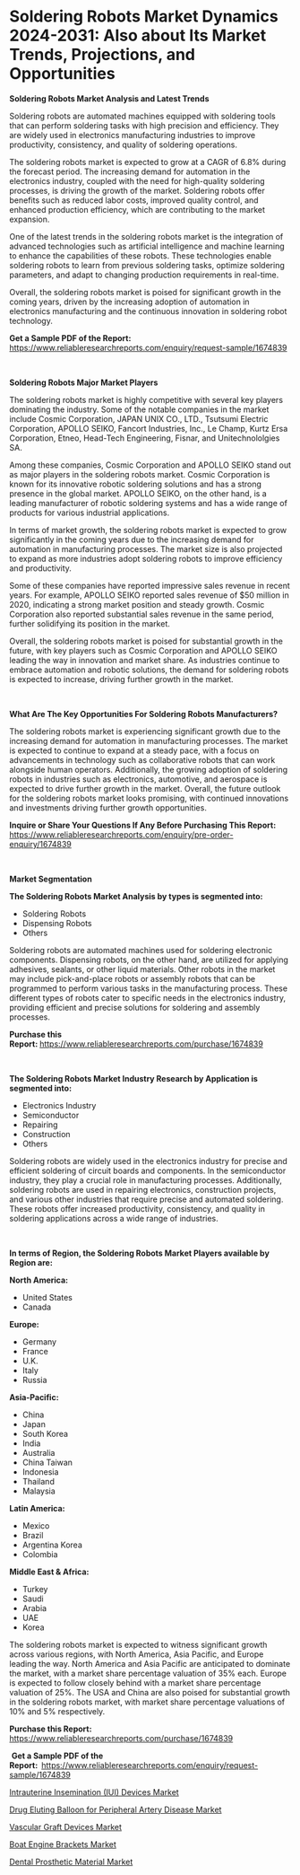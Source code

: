 <p><h1>Soldering Robots Market Dynamics 2024-2031: Also about Its Market Trends, Projections, and Opportunities</h1></p><p><strong>Soldering Robots Market Analysis and Latest Trends</strong></p>
<p><p>Soldering robots are automated machines equipped with soldering tools that can perform soldering tasks with high precision and efficiency. They are widely used in electronics manufacturing industries to improve productivity, consistency, and quality of soldering operations.</p><p>The soldering robots market is expected to grow at a CAGR of 6.8% during the forecast period. The increasing demand for automation in the electronics industry, coupled with the need for high-quality soldering processes, is driving the growth of the market. Soldering robots offer benefits such as reduced labor costs, improved quality control, and enhanced production efficiency, which are contributing to the market expansion.</p><p>One of the latest trends in the soldering robots market is the integration of advanced technologies such as artificial intelligence and machine learning to enhance the capabilities of these robots. These technologies enable soldering robots to learn from previous soldering tasks, optimize soldering parameters, and adapt to changing production requirements in real-time.</p><p>Overall, the soldering robots market is poised for significant growth in the coming years, driven by the increasing adoption of automation in electronics manufacturing and the continuous innovation in soldering robot technology.</p></p>
<p><strong>Get a Sample PDF of the Report:&nbsp;</strong> <a href="https://www.reliableresearchreports.com/enquiry/request-sample/1674839">https://www.reliableresearchreports.com/enquiry/request-sample/1674839</a></p>
<p>&nbsp;</p>
<p><strong>Soldering Robots Major Market Players</strong></p>
<p><p>The soldering robots market is highly competitive with several key players dominating the industry. Some of the notable companies in the market include Cosmic Corporation, JAPAN UNIX CO., LTD., Tsutsumi Electric Corporation, APOLLO SEIKO, Fancort Industries, Inc., Le Champ, Kurtz Ersa Corporation, Etneo, Head-Tech Engineering, Fisnar, and Unitechnololgies SA.</p><p>Among these companies, Cosmic Corporation and APOLLO SEIKO stand out as major players in the soldering robots market. Cosmic Corporation is known for its innovative robotic soldering solutions and has a strong presence in the global market. APOLLO SEIKO, on the other hand, is a leading manufacturer of robotic soldering systems and has a wide range of products for various industrial applications.</p><p>In terms of market growth, the soldering robots market is expected to grow significantly in the coming years due to the increasing demand for automation in manufacturing processes. The market size is also projected to expand as more industries adopt soldering robots to improve efficiency and productivity.</p><p>Some of these companies have reported impressive sales revenue in recent years. For example, APOLLO SEIKO reported sales revenue of $50 million in 2020, indicating a strong market position and steady growth. Cosmic Corporation also reported substantial sales revenue in the same period, further solidifying its position in the market.</p><p>Overall, the soldering robots market is poised for substantial growth in the future, with key players such as Cosmic Corporation and APOLLO SEIKO leading the way in innovation and market share. As industries continue to embrace automation and robotic solutions, the demand for soldering robots is expected to increase, driving further growth in the market.</p></p>
<p>&nbsp;</p>
<p><strong>What Are The Key Opportunities For Soldering Robots Manufacturers?</strong></p>
<p><p>The soldering robots market is experiencing significant growth due to the increasing demand for automation in manufacturing processes. The market is expected to continue to expand at a steady pace, with a focus on advancements in technology such as collaborative robots that can work alongside human operators. Additionally, the growing adoption of soldering robots in industries such as electronics, automotive, and aerospace is expected to drive further growth in the market. Overall, the future outlook for the soldering robots market looks promising, with continued innovations and investments driving further growth opportunities.</p></p>
<p><strong>Inquire or Share Your Questions If Any Before Purchasing This Report:</strong> <a href="https://www.reliableresearchreports.com/enquiry/pre-order-enquiry/1674839">https://www.reliableresearchreports.com/enquiry/pre-order-enquiry/1674839</a></p>
<p>&nbsp;</p>
<p><strong>Market Segmentation</strong></p>
<p><strong>The Soldering Robots Market Analysis by types is segmented into:</strong></p>
<p><ul><li>Soldering Robots</li><li>Dispensing Robots</li><li>Others</li></ul></p>
<p><p>Soldering robots are automated machines used for soldering electronic components. Dispensing robots, on the other hand, are utilized for applying adhesives, sealants, or other liquid materials. Other robots in the market may include pick-and-place robots or assembly robots that can be programmed to perform various tasks in the manufacturing process. These different types of robots cater to specific needs in the electronics industry, providing efficient and precise solutions for soldering and assembly processes.</p></p>
<p><strong>Purchase this Report:&nbsp;</strong><a href="https://www.reliableresearchreports.com/purchase/1674839">https://www.reliableresearchreports.com/purchase/1674839</a></p>
<p>&nbsp;</p>
<p><strong>The Soldering Robots Market Industry Research by Application is segmented into:</strong></p>
<p><ul><li>Electronics Industry</li><li>Semiconductor</li><li>Repairing</li><li>Construction</li><li>Others</li></ul></p>
<p><p>Soldering robots are widely used in the electronics industry for precise and efficient soldering of circuit boards and components. In the semiconductor industry, they play a crucial role in manufacturing processes. Additionally, soldering robots are used in repairing electronics, construction projects, and various other industries that require precise and automated soldering. These robots offer increased productivity, consistency, and quality in soldering applications across a wide range of industries.</p></p>
<p>&nbsp;</p>
<p><strong>In terms of Region, the Soldering Robots Market Players available by Region are:</strong></p>
<p>
    <p> <strong> North America: </strong>
        <ul>
            <li>United States</li>
            <li>Canada</li>
        </ul>
        </p> 
    <p> <strong> Europe: </strong>
        <ul>
            <li>Germany</li>
            <li>France</li>
            <li>U.K.</li>
            <li>Italy</li>
            <li>Russia</li>
        </ul>
        </p> 
    <p> <strong> Asia-Pacific: </strong>
        <ul>
            <li>China</li>
            <li>Japan</li>
            <li>South Korea</li>
            <li>India</li>
            <li>Australia</li>
            <li>China Taiwan</li>
            <li>Indonesia</li>
            <li>Thailand</li>
            <li>Malaysia</li>
        </ul>
        </p> 
    <p> <strong> Latin America: </strong>
        <ul>
            <li>Mexico</li>
            <li>Brazil</li>
            <li>Argentina Korea</li>
            <li>Colombia</li>
        </ul>
        </p> 
    <p> <strong> Middle East & Africa: </strong>
        <ul>
            <li>Turkey</li>
            <li>Saudi</li>
            <li>Arabia</li>
            <li>UAE</li>
            <li>Korea</li>
        </ul>
    </p>
    </p>
<p><p>The soldering robots market is expected to witness significant growth across various regions, with North America, Asia Pacific, and Europe leading the way. North America and Asia Pacific are anticipated to dominate the market, with a market share percentage valuation of 35% each. Europe is expected to follow closely behind with a market share percentage valuation of 25%. The USA and China are also poised for substantial growth in the soldering robots market, with market share percentage valuations of 10% and 5% respectively.</p></p>
<p><strong>Purchase this Report: </strong><a href="https://www.reliableresearchreports.com/purchase/1674839">https://www.reliableresearchreports.com/purchase/1674839</a></p>
<p>&nbsp;<strong>Get a Sample PDF of the Report:&nbsp;&nbsp;</strong><a href="https://www.reliableresearchreports.com/enquiry/request-sample/1674839">https://www.reliableresearchreports.com/enquiry/request-sample/1674839</a></p>
<p><strong></strong></p>
<p><p><a href="https://github.com/johnbach50/Market-Research-Report-List-2/blob/main/intrauterine-insemination-iui-devices-market.md">Intrauterine Insemination (IUI) Devices Market</a></p><p><a href="https://github.com/kathiaseamanalvaradovlprc2h/Market-Research-Report-List-1/blob/main/drug-eluting-balloon-for-peripheral-artery-disease-market.md">Drug Eluting Balloon for Peripheral Artery Disease Market</a></p><p><a href="https://github.com/GroverBarry/Market-Research-Report-List-4/blob/main/vascular-graft-devices-market.md">Vascular Graft Devices Market</a></p><p><a href="https://github.com/lylyparadise/Market-Research-Report-List-2/blob/main/boat-engine-brackets-market.md">Boat Engine Brackets Market</a></p><p><a href="https://github.com/wusalecollins540tpqoz/Market-Research-Report-List-1/blob/main/dental-prosthetic-material-market.md">Dental Prosthetic Material Market</a></p></p>